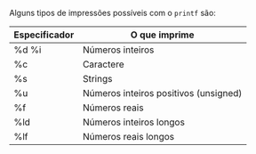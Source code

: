Alguns tipos de impressões possíveis com o ``printf`` são:

| Especificador | O que imprime | 
| --- | --- |
| %d %i | Números inteiros
| %c | Caractere 
| %s | Strings
| %u | Números inteiros positivos (unsigned)
| %f | Números reais
| %ld| Números inteiros longos
| %lf| Números reais longos
